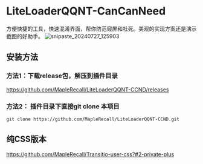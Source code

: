 # LiteLoaderQQNT-CanCanNeed

方便快捷的工具，快速混淆界面，帮你防范窥屏和社死。美观的实现方案还是演示截图的好助手。
![snipaste_20240727_125903](https://github.com/user-attachments/assets/cc96cd5f-16cb-4538-a5e7-4d4c4f6c2613)


## 安装方法

### 方法1：下载release包，解压到插件目录
https://github.com/MapleRecall/LiteLoaderQQNT-CCND/releases

### 方法2： 插件目录下直接git clone 本项目

`git clone https://github.com/MapleRecall/LiteLoaderQQNT-CCND.git`

## 纯CSS版本
https://github.com/MapleRecall/Transitio-user-css?#2-private-plus
